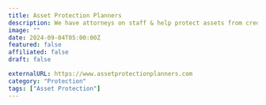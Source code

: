 ```yaml
---
title: Asset Protection Planners
description: We have attorneys on staff & help protect assets from creditors, divorce, lawsuits & judgments.
image: ""
date: 2024-09-04T05:00:00Z
featured: false
affiliated: false
draft: false

externalURL: https://www.assetprotectionplanners.com
category: "Protection"
tags: ["Asset Protection"]
---
```

